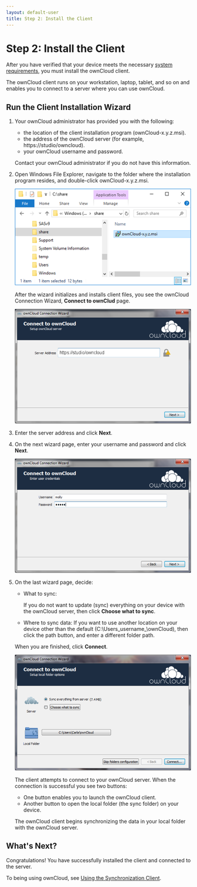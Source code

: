 ```yaml
---
layout: default-user
title: Step 2: Install the Client
---
```


# Step 2: Install the Client
After you have verified that your device meets the necessary [system requirements](./qs_users_sysreqs.html), 
you must install the ownCloud client.

The ownCloud client runs on your workstation, laptop, tablet, and so on and enables 
you to connect to a server where you can use ownCloud.

## Run the Client Installation Wizard
1. Your ownCloud administrator has provided you with the following:
   - the location of the client installation program (ownCloud-x.y.z.msi).
   - the address of the ownCloud server (for example, https://studio/owncloud).
   - your ownCloud username and password.

   Contact your ownCloud administrator if you do not have this information.

2. Open Windows File Explorer, navigate to the folder where the installation program 
   resides, and double-click ownCloud-x.y.z.msi.

   ![File Explorer](./assets/images/install_program.png)

   After the wizard initializes and installs client files, you see the ownCloud 
   Connection Wizard, **Connect to ownClud** page.

   ![Connect page](./assets/images/client-1.png)

3. Enter the server address and click **Next**.

4. On the next wizard page, enter your username and password and click **Next**.

   ![Credentials page](./assets/images/client-2.png)

5. On the last wizard page, decide:
   - What to sync:
     
     If you do not want to update (sync) everything on your device with the 
     ownCloud server, then click **Choose what to sync**.

   - Where to sync data:
     If you want to use another location on your device other than the default
     (C:\Users\_username_\ownCloud), then click the path button, and enter a 
     different folder path.

   When you are finished, click **Connect**.

   ![Folder options  page](./assets/images/client-3.png)


   The client attempts to connect to your ownCloud server.
   When the connection is successful you see two buttons:

   - One button enables you to launch the ownCloud client.
   - Another button to open the local folder (the sync folder) on your device.

   The ownCloud client begins synchronizing the data in your local folder with the 
   ownCloud server.
   
## What's Next?
Congratulations! You have successfully installed the client and connected to the server. 

To being using ownCloud, see 
[Using the Synchronization Client](https://doc.owncloud.org/desktop/2.5/navigating.html).
